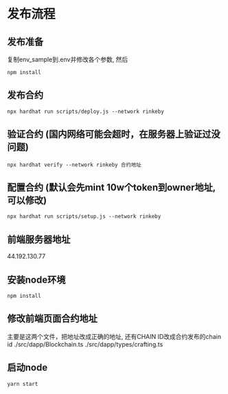 # 发布流程

## 发布准备

复制env_sample到.env并修改各个参数, 然后

```
npm install
```

## 发布合约

```
npx hardhat run scripts/deploy.js --network rinkeby
```

## 验证合约 (国内网络可能会超时，在服务器上验证过没问题)

```
npx hardhat verify --network rinkeby 合约地址
```

## 配置合约 (默认会先mint 10w个token到owner地址, 可以修改)

```
npx hardhat run scripts/setup.js --network rinkeby
```

## 前端服务器地址

44.192.130.77

## 安装node环境

```
npm install
```

## 修改前端页面合约地址

主要是这两个文件，把地址改成正确的地址, 还有CHAIN ID改成合约发布的chain id
./src/dapp/Blockchain.ts
./src/dapp/types/crafting.ts

## 启动node

```
yarn start
```

